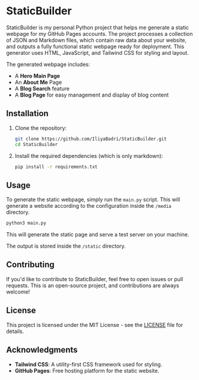 # StaticBuilder

StaticBuilder is my personal Python project that helps me generate a static webpage for my GitHub Pages accounts. The project processes a collection of JSON and Markdown files, which contain raw data about your website, and outputs a fully functional static webpage ready for deployment. This generator uses HTML, JavaScript, and Tailwind CSS for styling and layout.

The generated webpage includes:
- A **Hero Main Page**
- An **About Me** Page
- A **Blog Search** feature
- A **Blog Page** for easy management and display of blog content
  
## Installation

1. Clone the repository:

   ```bash
   git clone https://github.com/IliyaBadri/StaticBuilder.git
   cd StaticBuilder
   ```

2. Install the required dependencies (which is only markdown):

   ```bash
   pip install -r requirements.txt
   ```

## Usage

To generate the static webpage, simply run the `main.py` script. This will generate a website according to the configuration inside the `/media` directory.

```bash
python3 main.py
```

This will generate the static page and serve a test server on your machine.

The output is stored inside the `/static` directory.

## Contributing

If you'd like to contribute to StaticBuilder, feel free to open issues or pull requests. This is an open-source project, and contributions are always welcome!

## License

This project is licensed under the MIT License - see the [LICENSE](LICENSE) file for details.

## Acknowledgments

- **Tailwind CSS**: A utility-first CSS framework used for styling.
- **GitHub Pages**: Free hosting platform for the static website.
